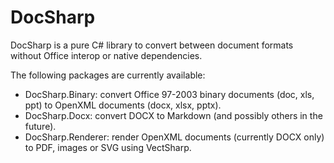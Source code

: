 # DocSharp

DocSharp is a pure C# library to convert between document formats without Office interop or native dependencies.

The following packages are currently available:

- DocSharp.Binary: convert Office 97-2003 binary documents (doc, xls, ppt) to OpenXML documents (docx, xlsx, pptx).
- DocSharp.Docx: convert DOCX to Markdown (and possibly others in the future).
- DocSharp.Renderer: render OpenXML documents (currently DOCX only) to PDF, images or SVG using VectSharp.
